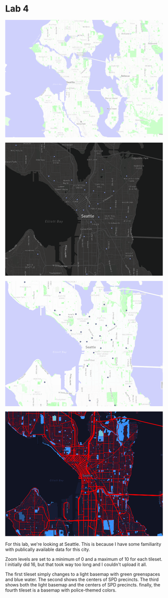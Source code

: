 # Lab 4

![tileset1](img/tile1.png)

![tileset2](img/tile2.png)

![tileset3](img/tile3.png)

![tileset4](img/tile4.png)

For this lab, we're looking at Seattle. This is because I have some familiarity with publically available data for this city. 

Zoom levels are set to a minimum of 0 and a maximum of 10 for each tileset. I initially did 16, but that took way too long and I couldn't upload it all.

The first tileset simply changes to a light basemap with green greenspaces and blue water. The second shows the centers of SPD precincts. The third shows both the light basemap and the centers of SPD precincts. finally, the fourth tileset is a basemap with police-themed colors. 